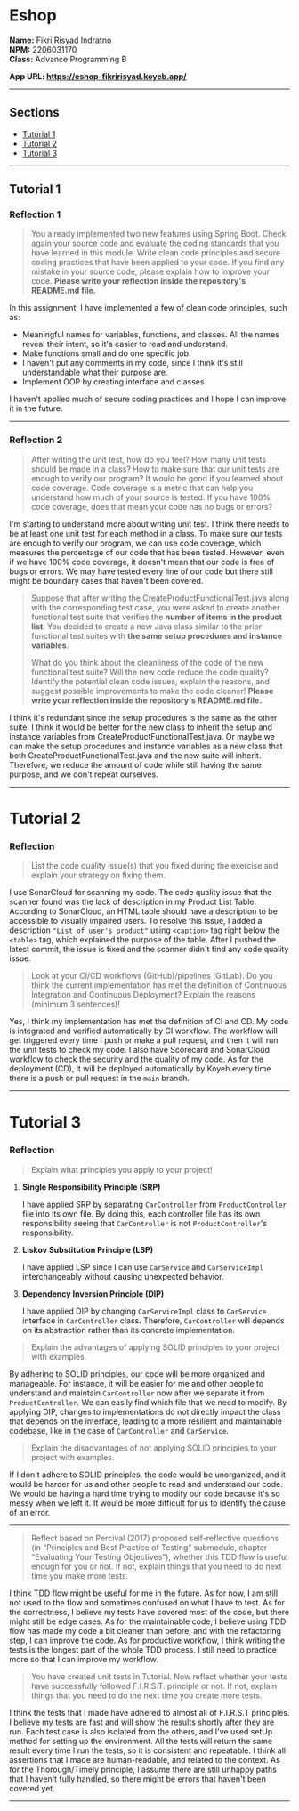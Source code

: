 # Eshop

**Name:** Fikri Risyad Indratno<br>
**NPM:** 2206031170<br>
**Class:** Advance Programming B<br>

**App URL: https://eshop-fikririsyad.koyeb.app/**

---
## Sections
- [Tutorial 1](#tutorial-1)
- [Tutorial 2](#tutorial-2)
- [Tutorial 3](#tutorial-3)
---

## Tutorial 1

###  Reflection 1

> You already implemented two new features using Spring Boot. Check again your source code and evaluate the coding 
standards that you have learned in this module. Write clean code principles and secure coding practices that have 
been applied to your code.  If you find any mistake in your source code, please explain how to improve your code. 
**Please write your reflection inside the repository's README.md file.**

In this assignment, I have implemented a few of clean code principles, such as:
- Meaningful names for variables, functions, and classes. All the names reveal their intent, so it's easier to read
and understand.
- Make functions small and do one specific job.
- I haven't put any comments in my code, since I think it's still understandable what their purpose are.
- Implement OOP by creating interface and classes.

I haven't applied much of secure coding practices and I hope I can improve it in the future.

---

### Reflection 2

> After writing the unit test, how do you feel? How many unit tests should be made in a class? How to make sure 
that our unit tests are enough to verify our program? It would be good if you learned about code coverage. Code 
coverage is a metric that can help you understand how much of your source is tested. If you have 100% code coverage, 
does that mean your code has no bugs or errors? 

I'm starting to understand more about writing unit test. I think there needs to be at least one unit test for each 
method in a class. To make sure our tests are enough to verify our program, we can use code coverage, which measures
the percentage of our code that has been tested. However, even if we have 100% code coverage, it doesn't mean that 
our code is free of bugs or errors. We may have tested every line of our code but there still might be boundary cases 
that haven't been covered. 

> Suppose that after writing the CreateProductFunctionalTest.java along with the corresponding test case, 
you were asked to create another functional test suite that verifies the **number of items in the product list**. 
You decided to create a new Java class similar to the prior functional test suites with **the same setup procedures 
and instance variables**.
> 
> What do you think about the cleanliness of the code of the new functional test suite? Will the new code reduce 
the code quality? Identify the potential clean code issues, explain the reasons, and suggest possible improvements 
to make the code cleaner! **Please write your reflection inside the repository's README.md file.**

I think it's redundant since the setup procedures is the same as the other suite. I think it would be better for the 
new class to inherit the setup and instance variables from CreateProductFunctionalTest.java. Or maybe we can make the
setup procedures and instance variables as a new class that both CreateProductFunctionalTest.java and the new suite
will inherit. Therefore, we reduce the amount of code while still having the same purpose, and we don't repeat ourselves.

---

# Tutorial 2

### Reflection

> List the code quality issue(s) that you fixed during the exercise and explain your strategy on fixing them.

I use SonarCloud for scanning my code. The code quality issue that the scanner found was the lack of description in 
my Product List Table. According to SonarCloud, an HTML table should have a description to be accessible to visually 
impaired users. To resolve this issue, I added a description `"List of user's product"` using `<caption>` tag right 
below the `<table>` tag, which explained the purpose of the table. After I pushed the latest commit, the issue is fixed 
and the scanner didn't find any code quality issue.

> Look at your CI/CD workflows (GitHub)/pipelines (GitLab). Do you think the current implementation has met the 
> definition of Continuous Integration and Continuous Deployment? Explain the reasons (minimum 3 sentences)!

Yes, I think my implementation has met the definition of CI and CD. My code is integrated and verified automatically by 
CI workflow. The workflow will get triggered every time I push or make a pull request, and then it will run the unit 
tests to check my code. I also have Scorecard and SonarCloud workflow to check the security and the quality of my code.
As for the deployment (CD), it will be deployed automatically by Koyeb every time there is a push or pull request in the `main`
branch.

---

# Tutorial 3

### Reflection

> Explain what principles you apply to your project!

1. **Single Responsibility Principle (SRP)**

    I have applied SRP by separating `CarController` from `ProductController` file into its own file. By doing this,
    each controller file has its own responsibility seeing that `CarController` is not `ProductController`'s responsibility.

2. **Liskov Substitution Principle (LSP)**
   
    I have applied LSP since I can use `CarService` and `CarServiceImpl` interchangeably without causing
    unexpected behavior.

3. **Dependency Inversion Principle (DIP)**

    I have applied DIP by changing `CarServiceImpl` class to `CarService` interface in `CarController` class. Therefore,
    `CarController` will depends on its abstraction rather than its concrete implementation.

> Explain the advantages of applying SOLID principles to your project with examples.

By adhering to SOLID principles, our code will be more organized and manageable. For instance, it will be easier for me 
and other people to understand and maintain `CarController` now after we separate it from `ProductController`. We can
easily find which file that we need to modify. By applying DIP, changes to implementations do not directly impact 
the class that depends on the interface, leading to a more resilient and maintainable codebase, like in the case of 
`CarController` and `CarService`.

> Explain the disadvantages of not applying SOLID principles to your project with examples.

If I don't adhere to SOLID principles, the code would be unorganized, and it would be harder for us and other people to
read and understand our code. We would be having a hard time trying to modify our code because it's so messy when we left
it. It would be more difficult for us to identify the cause of an error.

---

> Reflect based on Percival (2017) proposed self-reflective questions (in “Principles and Best Practice of Testing” 
> submodule, chapter “Evaluating Your Testing Objectives”), whether this TDD flow is useful enough for you or not. If 
> not, explain things that you need to do next time you make more tests.

I think TDD flow might be useful for me in the future. As for now, I am still not used to the flow and sometimes confused
on what I have to test. As for the correctness, I believe my tests have covered most of the code, but there might still be edge
cases. As for the maintainable code, I believe using TDD flow has made my code a bit cleaner than before, and with the
refactoring step, I can improve the code. As for productive workflow, I think writing the tests is the longest part of
the whole TDD process. I still need to practice more so that I can improve my workflow.

> You have created unit tests in Tutorial. Now reflect whether your tests have successfully followed F.I.R.S.T. 
> principle or not. If not, explain things that you need to do the next time you create more tests.

I think the tests that I made have adhered to almost all of F.I.R.S.T principles. I believe my tests are fast and will show the results
shortly after they are run. Each test case is also isolated from the others, and I've used setUp method for setting up
the environment. All the tests will return the same result every time I run the tests, so it is consistent and repeatable.
I think all assertions that I made are human-readable, and related to the context. As for the Thorough/Timely principle,
I assume there are still unhappy paths that I haven't fully handled, so there might be errors that haven't been covered
yet.

---